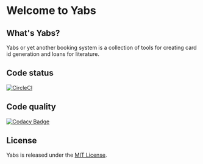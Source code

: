 # Welcome to Yabs

## What's Yabs?
Yabs or yet another booking system is a collection of tools for creating card id generation and loans for literature.

## Code status
[![CircleCI](https://circleci.com/gh/Yabs-Team/Yabs/tree/develop.svg?style=svg)](https://circleci.com/gh/Yabs-Team/Yabs/tree/develop)

## Code quality
[![Codacy Badge](https://api.codacy.com/project/badge/Grade/777ca7098a2f43aca8f2e93470a3439f)](https://app.codacy.com/app/itggot-linus-styren/Yabs?utm_source=github.com&utm_medium=referral&utm_content=Yabs-Team/Yabs&utm_campaign=Badge_Grade_Dashboard)

## License

Yabs is released under the [MIT License](https://opensource.org/licenses/MIT).
